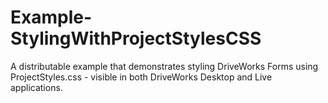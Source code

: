 # Example-StylingWithProjectStylesCSS
A distributable example that demonstrates styling DriveWorks Forms using ProjectStyles.css - visible in both DriveWorks Desktop and Live applications.
